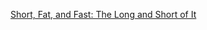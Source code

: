 ---
layout: post
wordpress_id: 705
wordpress_url: http://noesbueno.com/archives/705
date: '2010-07-06 13:00:27 -0500'
date_gmt: '2010-07-06 18:00:27 -0500'
body: |
  <p><a href="http://www.psychologytoday.com/blog/sleep-newzzz/201007/short-fat-and-fast-the-long-and-short-it">Short, Fat, and Fast: The Long and Short of It</a></p>
---